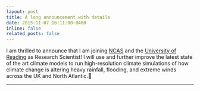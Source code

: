 ```yaml
---
layout: post
title: A long announcement with details
date: 2015-11-07 16:11:00-0400
inline: false
related_posts: false
---
```


I am thrilled to announce that I am joining [NCAS](https://ncas.ac.uk/) and the [University of Reading](https://www.reading.ac.uk/meteorology/) as Research Scientist! I will use and further improve the latest state of the art climate models to run high-resolution climate simulations of how climate change is altering heavy rainfall, flooding, and extreme winds across the UK and North Atlantic.🚀

---
